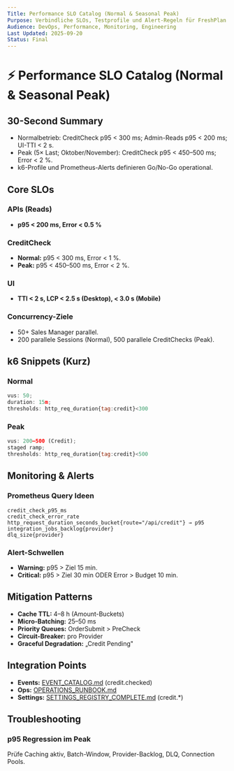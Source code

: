 ```yaml
---
Title: Performance SLO Catalog (Normal & Seasonal Peak)
Purpose: Verbindliche SLOs, Testprofile und Alert-Regeln für FreshPlan.
Audience: DevOps, Performance, Monitoring, Engineering
Last Updated: 2025-09-20
Status: Final
---
```


# ⚡ Performance SLO Catalog (Normal & Seasonal Peak)

## 30-Second Summary
- Normalbetrieb: CreditCheck p95 < 300 ms; Admin-Reads p95 < 200 ms; UI-TTI < 2 s.
- Peak (5× Last; Oktober/November): CreditCheck p95 < 450–500 ms; Error < 2 %.
- k6-Profile und Prometheus-Alerts definieren Go/No-Go operational.

## Core SLOs

### APIs (Reads)
- **p95 < 200 ms, Error < 0.5 %**

### CreditCheck
- **Normal:** p95 < 300 ms, Error < 1 %.
- **Peak:** p95 < 450–500 ms, Error < 2 %.

### UI
- **TTI < 2 s, LCP < 2.5 s (Desktop), < 3.0 s (Mobile)**

### Concurrency-Ziele
- 50+ Sales Manager parallel.
- 200 parallele Sessions (Normal), 500 parallele CreditChecks (Peak).

## k6 Snippets (Kurz)

### Normal
```javascript
vus: 50;
duration: 15m;
thresholds: http_req_duration{tag:credit}<300
```

### Peak
```javascript
vus: 200–500 (Credit);
staged ramp;
thresholds: http_req_duration{tag:credit}<500
```

## Monitoring & Alerts

### Prometheus Query Ideen
```promql
credit_check_p95_ms
credit_check_error_rate
http_request_duration_seconds_bucket{route="/api/credit"} → p95
integration_jobs_backlog{provider}
dlq_size{provider}
```

### Alert-Schwellen
- **Warning:** p95 > Ziel 15 min.
- **Critical:** p95 > Ziel 30 min ODER Error > Budget 10 min.

## Mitigation Patterns
- **Cache TTL:** 4–8 h (Amount-Buckets)
- **Micro-Batching:** 25–50 ms
- **Priority Queues:** OrderSubmit > PreCheck
- **Circuit-Breaker:** pro Provider
- **Graceful Degradation:** „Credit Pending"

## Integration Points
- **Events:** [EVENT_CATALOG.md](../../integration/artefakte/EVENT_CATALOG.md) (credit.checked)
- **Ops:** [OPERATIONS_RUNBOOK.md](../../betrieb/artefakte/OPERATIONS_RUNBOOK.md)
- **Settings:** [SETTINGS_REGISTRY_COMPLETE.md](../../verwaltung/artefakte/SETTINGS_REGISTRY_COMPLETE.md) (credit.*)

## Troubleshooting

### p95 Regression im Peak
Prüfe Caching aktiv, Batch-Window, Provider-Backlog, DLQ, Connection Pools.